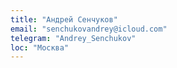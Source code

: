 ```yaml
---
title: "Андрей Сенчуков"
email: "senchukovandrey@icloud.com"
telegram: "Andrey_Senchukov"
loc: "Москва"
---
```


